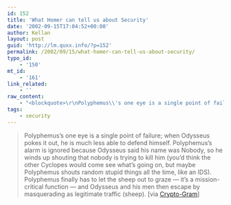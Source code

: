 ```yaml
---
id: 152
title: 'What Homer can tell us about Security'
date: '2002-09-15T17:04:52+00:00'
author: Kellan
layout: post
guid: 'http://lm.quxx.info/?p=152'
permalink: /2002/09/15/what-homer-can-tell-us-about-security/
typo_id:
    - '150'
mt_id:
    - '161'
link_related:
    - ''
raw_content:
    - "<blockquote>\r\nPolyphemus\\'s one eye is a single point of failure; when Odysseus pokes \r\nit out, he is much less able to defend himself.  Polyphemus\\'s alarm is \r\nignored because Odysseus said his name was Nobody, so he winds up \r\nshouting that nobody is trying to kill him (you\\'d think the other \r\nCyclopes would come see what\\'s going on, but maybe Polyphemus shouts \r\nrandom stupid things all the time, like an IDS).  Polyphemus finally \r\nhas to let the sheep out to graze -- it\\'s a mission-critical function \r\n-- and Odysseus and his men then escape by masquerading as legitimate \r\ntraffic (sheep). [via <a href=\\\"http://www.counterpane.com/crypto-gram.html\\\">Crypto-Gram</a>]\r\n\r\n</blockquote>"
tags:
    - security
---
```


> Polyphemus’s one eye is a single point of failure; when Odysseus pokes it out, he is much less able to defend himself. Polyphemus’s alarm is ignored because Odysseus said his name was Nobody, so he winds up shouting that nobody is trying to kill him (you’d think the other Cyclopes would come see what’s going on, but maybe Polyphemus shouts random stupid things all the time, like an IDS). Polyphemus finally has to let the sheep out to graze — it’s a mission-critical function — and Odysseus and his men then escape by masquerading as legitimate traffic (sheep). [via [Crypto-Gram](http://www.counterpane.com/crypto-gram.html)]